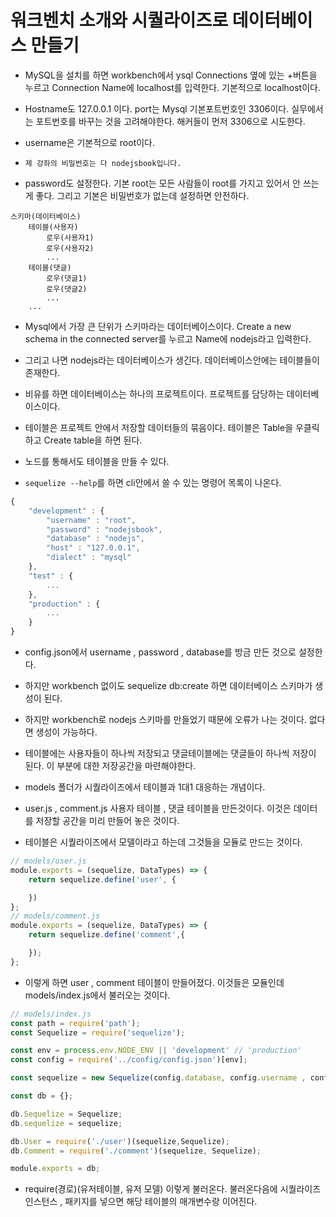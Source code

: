 # 워크벤치 소개와 시퀄라이즈로 데이터베이스 만들기

- MySQL을 설치를 하면 workbench에서 ysql Connections 옆에 있는 +버튼을 누르고 Connection Name에 localhost를 입력한다. 기본적으로 localhost이다.

- Hostname도 127.0.0.1 이다. port는 Mysql 기본포트번호인 3306이다. 실무에서는 포트번호를 바꾸는 것을 고려해야한다. 해커들이 먼저 3306으로 시도한다.

- username은 기본적으로 root이다. 

- `제 강좌의 비밀번호는 다 nodejsbook입니다.`

- password도 설정한다. 기본 root는 모든 사람들이 root를 가지고 있어서 안 쓰는게 좋다. 그리고 기본은 비밀번호가 없는데 설정하면 안전하다.

```
스키마(데이터베이스)
    테이블(사용자)
        로우(사용자1)
        로우(사용자2)
        ...
    테이블(댓글)
        로우(댓글1)
        로우(댓글2)
        ...
    ...
```

- Mysql에서 가장 큰 단위가 스키마라는 데이터베이스이다. Create a new schema in the connected server를 누르고 Name에 nodejs라고 입력한다.

- 그리고 나면 nodejs라는 데이터베이스가 생긴다. 데이터베이스안에는 테이블들이 존재한다.

- 비유를 하면 데이터베이스는 하나의 프로젝트이다. 프로젝트를 담당하는 데이터베이스이다.

- 테이블은 프로젝트 안에서 저장할 데이터들의 묶음이다. 테이블은 Table을 우클릭하고 Create table을 하면 된다.

- 노드를 통해서도 테이블을 만들 수 있다.

- `sequelize --help`를 하면 cli안에서 쓸 수 있는 명령어 목록이 나온다.

```js
{
    "development" : {
        "username" : "root",
        "password" : "nodejsbook",
        "database" : "nodejs",
        "host" : "127.0.0.1",
        "dialect" : "mysql"
    }, 
    "test" : {
        ...
    },
    "production" : {
        ...
    }
}
```

- config.json에서 username , password , database를 방금 만든 것으로 설정한다.

- 하지만 workbench 없이도 sequelize db:create 하면 데이터베이스 스키마가 생성이 된다.

- 하지만 workbench로 nodejs 스키마를 만들었기 때문에 오류가 나는 것이다. 없다면 생성이 가능하다.

- 테이블에는 사용자들이 하나씩 저장되고 댓글테이블에는 댓글들이 하나씩 저장이 된다. 이 부분에 대한 저장공간을 마련해야한다.

- models 폴더가 시퀄라이즈에서 테이블과 1대1 대응하는 개념이다.

- user.js , comment.js 사용자 테이블 , 댓글 테이블을 만든것이다. 이것은 데이터를 저장할 공간을 미리 만들어 놓은 것이다.

- 테이블은 시퀄라이즈에서 모델이라고 하는데 그것들을 모듈로 만드는 것이다.

```js
// models/user.js
module.exports = (sequelize, DataTypes) => {
    return sequelize.define('user', {

    })
};
// models/comment.js
module.exports = (sequelize, DataTypes) => {
    return sequelize.define('comment',{

    });
};
```

- 이렇게 하면 user , comment 테이블이 만들어졌다. 이것들은 모듈인데 models/index.js에서 불러오는 것이다.

```js
// models/index.js
const path = require('path');
const Sequelize = require('sequelize');

const env = process.env.NODE_ENV || 'development' // 'production'
const config = require('../config/config.json')[env];

const sequelize = new Sequelize(config.database, config.username , config.password , config );

const db = {};

db.Sequelize = Sequelize;
db.sequelize = sequelize;

db.User = require('./user')(sequelize,Sequelize);
db.Comment = require('./comment')(sequelize, Sequelize);

module.exports = db;
```

- require(경로)(유저테이블, 유저 모델) 이렇게 불러온다. 불러온다음에 시퀄라이즈 인스턴스 , 패키지를 넣으면 해당 테이블의 매개변수랑 이어진다.